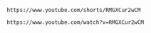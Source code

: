 ```
https://www.youtube.com/shorts/RMGXCur2wCM
```

```
https://www.youtube.com/watch?v=RMGXCur2wCM
```
